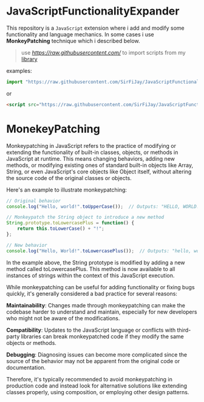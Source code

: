 # JavaScriptFunctionalityExpander

This repository is a `JavaScript` extension where i add and modify some functionality and language mechanics. In
some cases i use **MonkeyPatching** technique which i described below.

> use *https://raw.githubusercontent.com/* to import scripts from my [library](./lib/)

examples: 

```javascript 
import "https://raw.githubusercontent.com/SirFiJay/JavaScriptFunctionalityExpander/lib/Array/push.js"
```
or

```html
<script src="https://raw.githubusercontent.com/SirFiJay/JavaScriptFunctionalityExpander/lib/Array/push.js"></script>
```

# MonekeyPatching

Monkeypatching in JavaScript refers to the practice of modifying or extending the functionality of built-in classes, objects, or methods in JavaScript at runtime. This means changing behaviors, adding new methods, or modifying existing ones of standard built-in objects like Array, String, or even JavaScript's core objects like Object itself, without altering the source code of the original classes or objects.

Here's an example to illustrate monkeypatching:

```javascript
// Original behavior
console.log("Hello, world!".toUpperCase());  // Outputs: "HELLO, WORLD!"

// Monkeypatch the String object to introduce a new method
String.prototype.toLowercasePlus = function() {
    return this.toLowerCase() + "!";
};

// New behavior
console.log("Hello, World!".toLowercasePlus());  // Outputs: "hello, world!!"
```
In the example above, the String prototype is modified by adding a new method called toLowercasePlus. This method is now available to all instances of strings within the context of this JavaScript execution.

While monkeypatching can be useful for adding functionality or fixing bugs quickly, it's generally considered a bad practice for several reasons:

**Maintainability**: Changes made through monkeypatching can make the codebase harder to understand and maintain, especially for new developers who might not be aware of the modifications.

**Compatibility**: Updates to the JavaScript language or conflicts with third-party libraries can break monkeypatched code if they modify the same objects or methods.

**Debugging**: Diagnosing issues can become more complicated since the source of the behavior may not be apparent from the original code or documentation.

Therefore, it's typically recommended to avoid monkeypatching in production code and instead look for alternative solutions like extending classes properly, using composition, or employing other design patterns.
